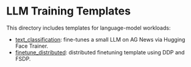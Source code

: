 # LLM Training Templates

This directory includes templates for language-model workloads:

- [text_classification](text_classification/): fine-tunes a small LLM on AG News via Hugging Face Trainer.
- [finetune_distributed](finetune_distributed/): distributed finetuning template using DDP and FSDP.
